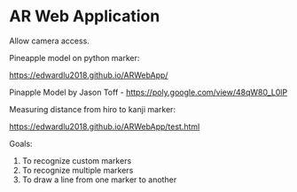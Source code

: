 # AR Web Application

Allow camera access.

Pineapple model on python marker:

https://edwardlu2018.github.io/ARWebApp/ 

Pinapple Model by Jason Toff - https://poly.google.com/view/48qW80_L0lP

Measuring distance from hiro to kanji marker:

https://edwardlu2018.github.io/ARWebApp/test.html 

Goals: 
1. To recognize custom markers
2. To recognize multiple markers
3. To draw a line from one marker to another
